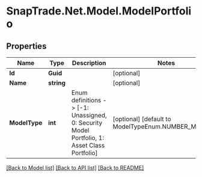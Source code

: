 # SnapTrade.Net.Model.ModelPortfolio

## Properties

Name | Type | Description | Notes
------------ | ------------- | ------------- | -------------
**Id** | **Guid** |  | [optional] 
**Name** | **string** |  | [optional] 
**ModelType** | **int** | Enum definitions -&gt; [-1: Unassigned, 0: Security Model Portfolio, 1: Asset Class Portfolio] | [optional] [default to ModelTypeEnum.NUMBER_MINUS_1]

[[Back to Model list]](../README.md#documentation-for-models) [[Back to API list]](../README.md#documentation-for-api-endpoints) [[Back to README]](../README.md)

